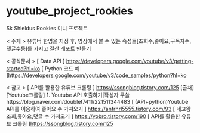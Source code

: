 # youtube_project_rookies
Sk Shieldus Rookies 미니 프로젝트




< 주제 > 
유튜버 한명을 지정 후, 영상에서 볼 수 있는 속성들[조회수,좋아요,구독자수,댓글수등]를 가지고 결산 레포트 만들기 
 

< 공식문서 > 
[ Data API ] https://developers.google.com/youtube/v3/getting-started?hl=ko 
[ Python 코드 예 ]https://developers.google.com/youtube/v3/code_samples/python?hl=ko 

< 참고 > 
[ API를 활용한 유튜브 크롤링 ] https://ssongblog.tistory.com/125 
[출처] [Youtube크롤링] 1. Youtube API 호출하기|작성자 쿠쓸https://blog.naver.com/doublet7411/221511344483 
[ (API+python)Youtube API를 이용하여 좋아요 수 가져오기 ] https://anfrhrl5555.tistory.com/93 
[ 네고왕 조회,좋아요,댓글 수 가져오기 ] https://yobro.tistory.com/190 
[ API를 활용한 유튜브 크롤링 ]https://ssongblog.tistory.com/125 
